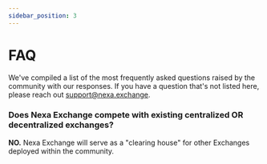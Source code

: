 ```yaml
---
sidebar_position: 3
---
```


# FAQ

We've compiled a list of the most frequently asked questions raised by the community with our responses. If you have a question that's not listed here, please reach out support@nexa.exchange.

### Does Nexa Exchange compete with existing centralized OR decentralized exchanges?

__NO.__ Nexa Exchange will serve as a "clearing house" for other Exchanges deployed within the community.
